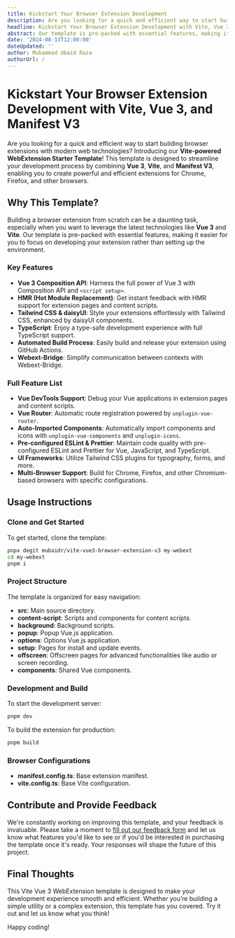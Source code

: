 ```yaml
---
title: Kickstart Your Browser Extension Development
description: Are you looking for a quick and efficient way to start building browser extensions with modern web technologies? Introducing our **Vite-powered WebExtension Starter Template**!
headline: Kickstart Your Browser Extension Development with Vite, Vue 3, and Manifest V3
abstract: Our template is pre-packed with essential features, making it easier for you to focus on developing your extension rather than setting up the environment.
date: '2024-08-13T12:00:00'
dateUpdated: ''
author: Muhammad Ubaid Raza
authorUrl: /
---
```


# Kickstart Your Browser Extension Development with Vite, Vue 3, and Manifest V3

Are you looking for a quick and efficient way to start building browser extensions with modern web technologies? Introducing our **Vite-powered WebExtension Starter Template**! This template is designed to streamline your development process by combining **Vue 3**, **Vite**, and **Manifest V3**, enabling you to create powerful and efficient extensions for Chrome, Firefox, and other browsers.

## Why This Template?

Building a browser extension from scratch can be a daunting task, especially when you want to leverage the latest technologies like **Vue 3** and **Vite**. Our template is pre-packed with essential features, making it easier for you to focus on developing your extension rather than setting up the environment.

### Key Features

- **Vue 3 Composition API**: Harness the full power of Vue 3 with Composition API and `<script setup>`.
- **HMR (Hot Module Replacement)**: Get instant feedback with HMR support for extension pages and content scripts.
- **Tailwind CSS & daisyUI**: Style your extensions effortlessly with Tailwind CSS, enhanced by daisyUI components.
- **TypeScript**: Enjoy a type-safe development experience with full TypeScript support.
- **Automated Build Process**: Easily build and release your extension using GitHub Actions.
- **Webext-Bridge**: Simplify communication between contexts with Webext-Bridge.

### Full Feature List

- **Vue DevTools Support**: Debug your Vue applications in extension pages and content scripts.
- **Vue Router**: Automatic route registration powered by `unplugin-vue-router`.
- **Auto-Imported Components**: Automatically import components and icons with `unplugin-vue-components` and `unplugin-icons`.
- **Pre-configured ESLint & Prettier**: Maintain code quality with pre-configured ESLint and Prettier for Vue, JavaScript, and TypeScript.
- **UI Frameworks**: Utilize Tailwind CSS plugins for typography, forms, and more.
- **Multi-Browser Support**: Build for Chrome, Firefox, and other Chromium-based browsers with specific configurations.

## Usage Instructions

### Clone and Get Started

To get started, clone the template:

```bash
pnpx degit mubaidr/vite-vue3-browser-extension-v3 my-webext
cd my-webext
pnpm i
```

### Project Structure

The template is organized for easy navigation:

- **src**: Main source directory.
- **content-script**: Scripts and components for content scripts.
- **background**: Background scripts.
- **popup**: Popup Vue.js application.
- **options**: Options Vue.js application.
- **setup**: Pages for install and update events.
- **offscreen**: Offscreen pages for advanced functionalities like audio or screen recording.
- **components**: Shared Vue components.

### Development and Build

To start the development server:

```bash
pnpm dev
```

To build the extension for production:

```bash
pnpm build
```

### Browser Configurations

- **manifest.config.ts**: Base extension manifest.
- **vite.config.ts**: Base Vite configuration.

## Contribute and Provide Feedback

We're constantly working on improving this template, and your feedback is invaluable. Please take a moment to [fill out our feedback form](https://forms.gle/2nzS2AQkVGmqHTLV6) and let us know what features you'd like to see or if you'd be interested in purchasing the template once it's ready. Your responses will shape the future of this project.

## Final Thoughts

This Vite Vue 3 WebExtension template is designed to make your development experience smooth and efficient. Whether you’re building a simple utility or a complex extension, this template has you covered. Try it out and let us know what you think!

Happy coding!

